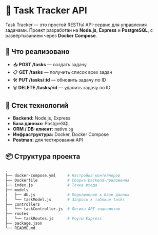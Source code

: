 # 📝 Task Tracker API

Task Tracker — это простой RESTful API-сервис для управления задачами. Проект разработан на **Node.js**,
**Express** и **PostgreSQL**, с развёртыванием через **Docker Compose**.

## 🚀 Что реализовано

- 📥 **POST /tasks** — создать задачу
- 📋 **GET /tasks** — получить список всех задач
- 🛠 **PUT /tasks/:id** — обновить задачу по ID
- 🗑 **DELETE /tasks/:id** — удалить задачу по ID

## 🧱 Стек технологий

- **Backend:** Node.js, Express
- **База данных:** PostgreSQL
- **ORM / DB-клиент:** native `pg`
- **Инфраструктура:** Docker, Docker Compose
- **Postman:** для тестирования API

## 📦 Структура проекта

```bash
.
├── docker-compose.yml     # Настройка контейнеров
├── Dockerfile             # Сборка backend-приложения
├── index.js               # Точка входа
├── models
│   ├── db.js              # Подключение к базе данных
│   └── taskModel.js       # Запросы к таблице tasks
├── controllers
│   └── taskController.js  # Логика API-эндпоинтов
├── routes
│   └── taskRoutes.js      # Роуты Express
├── package.json
└── README.md
